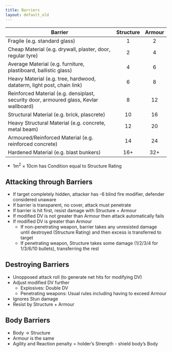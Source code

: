 ```yaml
---
title: Barriers
layout: default_old
---
```


| Barrier                                                                                | Structure | Armour |
| -------------------------------------------------------------------------------------- |:---------:|:------:|
| Fragile (e.g. standard glass)                                                          |     1     |   2    |
| Cheap Material (e.g. drywall, plaster, door, regular tyre)                             |     2     |   4    |
| Average Material (e.g. furniture, plastiboard, ballistic glass)                        |     4     |   6    |
| Heavy Material (e.g. tree, hardwood, dataterm, light post, chain link)                 |     6     |   8    |
| Reinforced Material (e.g. densiplast, security door, armoured glass, Kevlar wallboard) |     8     |   12   |
| Structural Material (e.g. brick, plascrete)                                            |    10     |   16   |
| Heavy Structural Material (e.g. concrete, metal beam)                                  |    12     |   20   |
| Armoured/Reinforced Material (e.g. reinforced concrete)                                |    14     |   24   |
| Hardened Material (e.g. blast bunkers)                                                 |    16+    |  32+   |

- 1m<sup>2</sup> × 10cm has Condition equal to Structure Rating

## Attacking through Barriers

- If target completely hidden, attacker has -6 blind fire modifier, defender considered unaware
- If barrier is transparent, no cover, attack must penetrate
- If barrier is hit first, resist damage with Structure + Armour
- If modified DV is not greater than Armour then attack automatically fails
- If modified DV is greater than Armour
	- If non-penetrating weapon, barrier takes any unresisted damage until destroyed (Structure Rating) and then excess is transferred to target
	- If penetrating weapon, Structure takes some damage (1/2/3/4 for 1/3/6/10 bullets), transferring the rest

## Destroying Barriers

- Unopposed attack roll (to generate net hits for modifying DV)
- Adjust modified DV further
	- Explosives: Double DV
	- Penetrating weapons: Usual rules including having to exceed Armour
- Ignores Stun damage
- Resist by Structure + Armour

## Body Barriers

- Body -> Structure
- Armour is the same
- Agility and Reaction penalty = holder’s Strength - shield body’s Body
